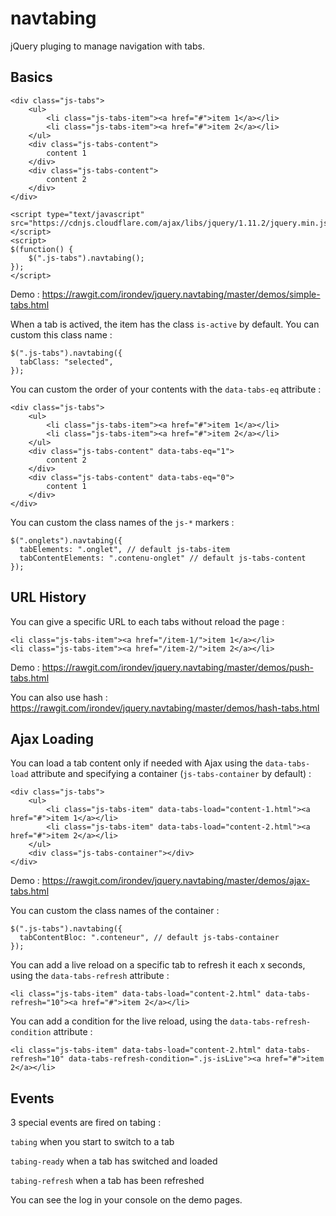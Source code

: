 navtabing
==========

jQuery pluging to manage navigation with tabs.

## Basics

```
<div class="js-tabs">
    <ul>
        <li class="js-tabs-item"><a href="#">item 1</a></li>
        <li class="js-tabs-item"><a href="#">item 2</a></li>
    </ul>
    <div class="js-tabs-content">
        content 1
    </div>
    <div class="js-tabs-content">
        content 2
    </div>
</div>

<script type="text/javascript" src="https://cdnjs.cloudflare.com/ajax/libs/jquery/1.11.2/jquery.min.js"></script>
<script>
$(function() {
    $(".js-tabs").navtabing();
});
</script>
```
Demo : https://rawgit.com/irondev/jquery.navtabing/master/demos/simple-tabs.html

When a tab is actived, the item has the class ```is-active``` by default. You can custom this class name :
```
$(".js-tabs").navtabing({
  tabClass: "selected",
});
```

You can custom the order of your contents with the ```data-tabs-eq``` attribute :
```
<div class="js-tabs">
    <ul>
        <li class="js-tabs-item"><a href="#">item 1</a></li>
        <li class="js-tabs-item"><a href="#">item 2</a></li>
    </ul>
    <div class="js-tabs-content" data-tabs-eq="1">
        content 2
    </div>
    <div class="js-tabs-content" data-tabs-eq="0">
        content 1
    </div>
</div>
```

You can custom the class names of the ```js-*``` markers :
```
$(".onglets").navtabing({
  tabElements: ".onglet", // default js-tabs-item
  tabContentElements: ".contenu-onglet" // default js-tabs-content
});
```

## URL History

You can give a specific URL to each tabs without reload the page :
```
<li class="js-tabs-item"><a href="/item-1/">item 1</a></li>
<li class="js-tabs-item"><a href="/item-2/">item 2</a></li>
```
Demo : https://rawgit.com/irondev/jquery.navtabing/master/demos/push-tabs.html

You can also use hash : https://rawgit.com/irondev/jquery.navtabing/master/demos/hash-tabs.html

## Ajax Loading

You can load a tab content only if needed with Ajax using the ```data-tabs-load``` attribute and specifying a container (```js-tabs-container``` by default) :
```
<div class="js-tabs">
    <ul>
        <li class="js-tabs-item" data-tabs-load="content-1.html"><a href="#">item 1</a></li>
        <li class="js-tabs-item" data-tabs-load="content-2.html"><a href="#">item 2</a></li>
    </ul>
    <div class="js-tabs-container"></div>
</div>
```
Demo : https://rawgit.com/irondev/jquery.navtabing/master/demos/ajax-tabs.html

You can custom the class names of the container :
```
$(".js-tabs").navtabing({
  tabContentBloc: ".conteneur", // default js-tabs-container
});
```

You can add a live reload on a specific tab to refresh it each x seconds, using the ```data-tabs-refresh``` attribute :
```
<li class="js-tabs-item" data-tabs-load="content-2.html" data-tabs-refresh="10"><a href="#">item 2</a></li>
```

You can add a condition for the live reload, using the ```data-tabs-refresh-condition``` attribute :
```
<li class="js-tabs-item" data-tabs-load="content-2.html" data-tabs-refresh="10" data-tabs-refresh-condition=".js-isLive"><a href="#">item 2</a></li>
```

## Events

3 special events are fired on tabing :

```tabing``` when you start to switch to a tab

```tabing-ready``` when a tab has switched and loaded

```tabing-refresh``` when a tab has been refreshed

You can see the log in your console on the demo pages.
